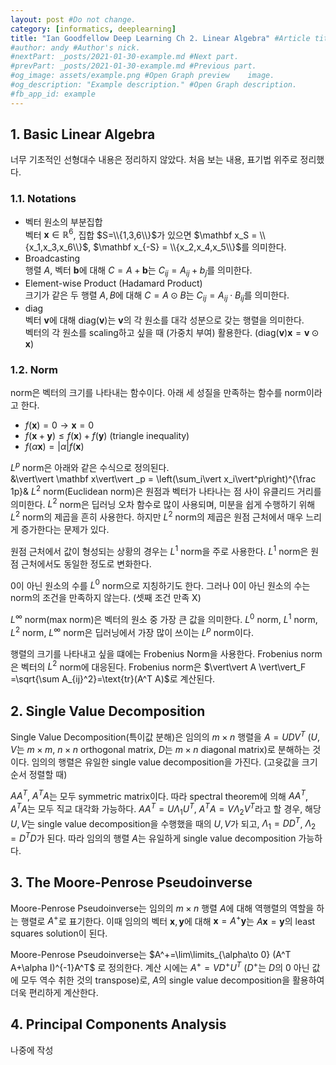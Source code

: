 ```yaml
---
layout: post #Do not change.
category: [informatics, deeplearning]
title: "Ian Goodfellow Deep Learning Ch 2. Linear Algebra" #Article title.
#author: andy #Author's nick.
#nextPart: _posts/2021-01-30-example.md #Next part.
#prevPart: _posts/2021-01-30-example.md #Previous part.
#og_image: assets/example.png #Open Graph preview    image.
#og_description: "Example description." #Open Graph description.
#fb_app_id: example
---
```

## 1. Basic Linear Algebra
너무 기초적인 선형대수 내용은 정리하지 않았다. 처음 보는 내용, 표기법 위주로 정리했다.
### 1.1. Notations
- 벡터 원소의 부분집합   
벡터 $\mathbf x \in \mathbb R^6$, 집합 $S=\\{1,3,6\\}$가 있으면 $\mathbf x_S = \\{x_1,x_3,x_6\\}$, $\mathbf x_{-S} = \\{x_2,x_4,x_5\\}$를 의미한다.
- Broadcasting   
행렬 $A$, 벡터 $\mathbf b$에 대해 $C=A+\mathbf{b}$는 $C_{ij} = A_{ij} + b_j$를 의미한다.
- Element-wise Product (Hadamard Product)   
크기가 같은 두 행렬 $A, B$에 대해 $C = A \odot B$는 $C_{ij} = A_{ij}\cdot B_{ij}$를 의미한다.
- diag   
벡터 $\mathbf v$에 대해 $\text{diag}(\mathbf v)$는 $\mathbf v$의 각 원소를 대각 성분으로 갖는 행렬을 의미한다.   
벡터의 각 원소를 scaling하고 싶을 때 (가중치 부여) 활용한다. ($\text{diag}(\mathbf v) \mathbf x = \mathbf v \odot \mathbf x$)

### 1.2. Norm
norm은 벡터의 크기를 나타내는 함수이다. 아래 세 성질을 만족하는 함수를 norm이라고 한다.
- $f(\mathbf x)=0 \rightarrow \mathbf x = 0$
- $f(\mathbf x + \mathbf y) \le f(\mathbf x) + f(\mathbf y)$ (triangle inequality)
- $f(\alpha \mathbf x) = \vert \alpha \vert f(\mathbf x)$

$L^p$ norm은 아래와 같은 수식으로 정의된다.   
&\vert\vert \mathbf x\vert\vert _p = \left\(\sum_i\vert x_i\vert^p\right\)^{\frac 1p}&
$L^2$ norm(Euclidean norm)은 원점과 벡터가 나타나는 점 사이 유클리드 거리를 의미한다. $L^2$ norm은 딥러닝 오차 함수로 많이 사용되며, 미분을 쉽게 수행하기 위해 $L^2$ norm의 제곱을 흔히 사용한다. 하지만 $L^2$ norm의 제곱은 원점 근처에서 매우 느리게 증가한다는 문제가 있다.

원점 근처에서 값이 형성되는 상황의 경우는 $L^1$ norm을 주로 사용한다. $L^1$ norm은 원점 근처에서도 동일한 정도로 변화한다. 

0이 아닌 원소의 수를 $L^0$ norm으로 지칭하기도 한다. 그러나 0이 아닌 원소의 수는 norm의 조건을 만족하지 않는다. (셋째 조건 만족 X)

$L^\infty$ norm(max norm)은 벡터의 원소 중 가장 큰 값을 의미한다. $L^0$ norm, $L^1$ norm, $L^2$ norm, $L^\infty$ norm은 딥러닝에서 가장 많이 쓰이는 $L^p$ norm이다.

행렬의 크기를 나타내고 싶을 떄에는 Frobenius Norm을 사용한다. Frobenius norm은 벡터의 $L^2$ norm에 대응된다. Frobenius norm은 $\vert\vert A \vert\vert_F =\sqrt{\sum A_{ij}^2}=\text{tr}(A^T A)$로 계산된다. 

## 2. Single Value Decomposition
Single Value Decomposition(특이값 분해)은 임의의 $m\times n$ 행렬을 $A=UDV^T$ ($U,V$는 $m\times m$, $n\times n$ orthogonal matrix, $D$는 $m\times n$ diagonal matrix)로 분해하는 것이다. 임의의 행렬은 유일한 single value decomposition을 가진다. (고윳값을 크기 순서 정렬할 때)

$AA^T$, $A^T A$는 모두 symmetric matrix이다. 따라 spectral theorem에 의해 $AA^T$, $A^T A$는 모두 직교 대각화 가능하다. $AA^T = U\Lambda_1 U^T$, $A^TA = V\Lambda_2 V^T$라고 할 경우, 해당 $U,V$는 single value decomposition을 수행했을 때의 $U, V$가 되고, $\Lambda_1 = DD^T$, $\Lambda_2 = D^TD$가 된다. 따라 임의의 행렬 $A$는 유일하게 single value decomposition 가능하다. 

## 3. The Moore-Penrose Pseudoinverse
Moore-Penrose Pseudoinverse는 임의의 $m\times n$ 행렬 $A$에 대해 역행렬의 역할을 하는 행렬로 $A^+$로 표기한다. 이때 임의의 벡터 $\mathbf x, \mathbf y$에 대해 $\mathbf x=A^+ \mathbf y$는 $A\mathbf x=\mathbf y$의 least squares solution이 된다.

Moore-Penrose Pseudoinverse는 $A^+=\lim\limits_{\alpha\to 0} (A^T A+\alpha I)^{-1}A^T$ 로 정의한다. 계산 시에는 $A^+ = V D^+ U^T$ ($D^+$는 $D$의 0 아닌 값에 모두 역수 취한 것의 transpose)로, $A$의 single value decomposition을 활용하여 더욱 편리하게 계산한다.

## 4. Principal Components Analysis
나중에 작성